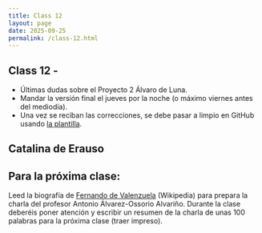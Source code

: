 ```yaml
---
title: Class 12
layout: page
date: 2025-09-25
permalink: /class-12.html
---
```

## Class 12 - 

- Últimas dudas sobre el Proyecto 2 Álvaro de Luna.
- Mandar la versión final el jueves por la noche (o máximo viernes antes del mediodía).
- Una vez se reciban las correcciones, se debe pasar a limpio en GitHub usando [la plantilla](https://github.com/dh-miami/SPA_410_Fall25/blob/main/_posts/Proyecto2_Luna/template_proyecto2.md).

## Catalina de Erauso 



## Para la próxima clase: 
Leed la biografía de [Fernando de Valenzuela](https://es.wikipedia.org/wiki/Fernando_de_Valenzuela) (Wikipedia) para prepara la charla del profesor Antonio Álvarez-Ossorio Alvariño. Durante la clase deberéis poner atención y escribir un resumen de la charla de unas 100 palabras para la próxima clase (traer impreso). 
